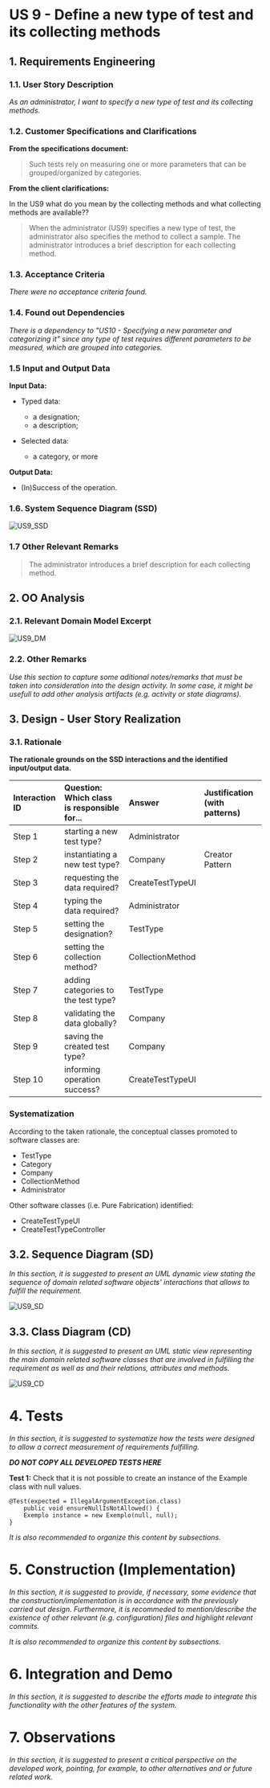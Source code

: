 # US 9 - Define a new type of test and its collecting methods 

## 1. Requirements Engineering

### 1.1. User Story Description

*As an administrator, I want to specify a new type of test and its collecting methods.*

### 1.2. Customer Specifications and Clarifications 

**From the specifications document:**

>Such tests rely on measuring one or more parameters that can be grouped/organized by categories.
 
**From the client clarifications:**

In the US9 what do you mean by the collecting methods and  what collecting methods  are available??
>When the administrator (US9) specifies a new type of test, the administrator also specifies the method to collect a sample. The administrator introduces a brief description for each collecting method.


### 1.3. Acceptance Criteria

*There were no acceptance criteria found.*

### 1.4. Found out Dependencies

*There is a dependency to "US10 - Specifying a new parameter and categorizing it" since any type of test requires different parameters to be measured, which are grouped into categories.*

### 1.5 Input and Output Data

**Input Data:**

* Typed data:
    * a designation;
    * a description;
  
* Selected data:
    * a category, or more
  
**Output Data:**

* (In)Success of the operation.


### 1.6. System Sequence Diagram (SSD)

![US9_SSD](US9_SSD.svg)


### 1.7 Other Relevant Remarks

>The administrator introduces a brief description for each collecting method.


## 2. OO Analysis

### 2.1. Relevant Domain Model Excerpt

![US9_DM](US9_DM.svg)

### 2.2. Other Remarks

*Use this section to capture some aditional notes/remarks that must be taken into consideration into the design activity. In some case, it might be usefull to add other analysis artifacts (e.g. activity or state diagrams).* 



## 3. Design - User Story Realization 

### 3.1. Rationale

**The rationale grounds on the SSD interactions and the identified input/output data.**

| Interaction ID | Question: Which class is responsible for... | Answer  | Justification (with patterns)  |
|:-------------  |:--------------------- |:------------|:---------------------------- |
| Step 1 		 |	starting a new test type?| Administrator             |                              |
| Step 2  		 |	instantiating a new test type?	| Company					| Creator Pattern            |                              |
| Step 3         |  requesting the data required? | CreateTestTypeUI | |
| Step 4         |  typing the data required? | Administrator
| Step 5  		 |	setting the designation?						 | TestType            |                              |
| Step 6  		 |	setting the collection method?						 | CollectionMethod             |                              |
| Step 7  		 |	adding categories to the test type?					 | TestType             |                              |
| Step 8  		 |	validating the data globally?						 | Company            |                              |              
| Step 9         |  saving the created test type? | Company | |
| Step 10        |  informing operation success? | CreateTestTypeUI | |


### Systematization ##

According to the taken rationale, the conceptual classes promoted to software classes are: 

 * TestType
 * Category
 * Company
 * CollectionMethod
 * Administrator

Other software classes (i.e. Pure Fabrication) identified: 
 * CreateTestTypeUI  
 * CreateTestTypeController

## 3.2. Sequence Diagram (SD)

*In this section, it is suggested to present an UML dynamic view stating the sequence of domain related software objects' interactions that allows to fulfill the requirement.* 

![US9_SD](US9_SD.svg)

## 3.3. Class Diagram (CD)

*In this section, it is suggested to present an UML static view representing the main domain related software classes that are involved in fulfilling the requirement as well as and their relations, attributes and methods.*

![US9_CD](US9_CD.svg)

# 4. Tests 
*In this section, it is suggested to systematize how the tests were designed to allow a correct measurement of requirements fulfilling.* 

**_DO NOT COPY ALL DEVELOPED TESTS HERE_**

**Test 1:** Check that it is not possible to create an instance of the Example class with null values. 

	@Test(expected = IllegalArgumentException.class)
		public void ensureNullIsNotAllowed() {
		Exemplo instance = new Exemplo(null, null);
	}

*It is also recommended to organize this content by subsections.* 

# 5. Construction (Implementation)

*In this section, it is suggested to provide, if necessary, some evidence that the construction/implementation is in accordance with the previously carried out design. Furthermore, it is recommeded to mention/describe the existence of other relevant (e.g. configuration) files and highlight relevant commits.*

*It is also recommended to organize this content by subsections.* 

# 6. Integration and Demo 

*In this section, it is suggested to describe the efforts made to integrate this functionality with the other features of the system.*


# 7. Observations

*In this section, it is suggested to present a critical perspective on the developed work, pointing, for example, to other alternatives and or future related work.*





